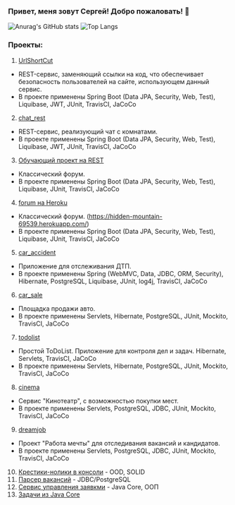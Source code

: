 ### Привет, меня зовут Сергей! Добро пожаловать! 👋

![Anurag's GitHub stats](https://github-readme-stats.vercel.app/api?username=smorozov30&hide=stars,prs,issues,contribs&count_private=true)
![Top Langs](https://github-readme-stats.vercel.app/api/top-langs/?username=smorozov30&layout=compact)

### Проекты:

1. [UrlShortCut](https://github.com/smorozov30/job4j_url_shortcut) 
* REST-сервис, заменяющий ссылки на код, что обеспечивает безопасность пользователей на сайте, использующем данный сервис. 
* В проекте применены Spring Boot (Data JPA, Security, Web, Test), Liquibase, JWT, JUnit, TravisCI, JaCoCo
2. [chat_rest](https://github.com/smorozov30/job4j_chat_rest)
* REST-сервис, реализующий чат c комнатами. 
* В проекте применены Spring Boot (Data JPA, Security, Web, Test), Liquibase, JWT, JUnit, TravisCI, JaCoCo
3. [Обучающий проект на REST](https://github.com/smorozov30/job4j_restful)
* Классический форум. 
* В проекте применены Spring Boot (Data JPA, Security, Web, Test), Liquibase, JUnit, TravisCI, JaCoCo
4. [forum на Heroku](https://github.com/smorozov30/job4j_forum)
* Классический форум. (https://hidden-mountain-69539.herokuapp.com/)
* В проекте применены Spring Boot (Data JPA, Security, Web, Test), Liquibase, JUnit, TravisCI, JaCoCo
5. [car_accident](https://github.com/smorozov30/job4j_car_accident)
* Приложение для отслеживания ДТП.
* В проекте применены Spring (WebMVC, Data, JDBC, ORM, Security), Hibernate, PostgreSQL, Liquibase, JUnit, log4j, TravisCI, JaCoCo
6. [car_sale](https://github.com/smorozov30/job4j_car_sale)
* Площадка продажи авто. 
* В проекте применены Servlets, Hibernate, PostgreSQL, JUnit, Mockito, TravisCI, JaCoCo
7. [todolist](https://github.com/smorozov30/job4j_todolist)
* Простой ToDoList. Приложение для контроля дел и задач. Hibernate, Servlets, TravisCI, JaCoCo
* В проекте применены Servlets, Hibernate, PostgreSQL, JUnit, Mockito, TravisCI, JaCoCo
8. [cinema](https://github.com/smorozov30/job4j_cinema)
* Сервис "Кинотеатр", с возможностью покупки мест.
* В проекте применены Servlets, PostgreSQL, JDBC, JUnit, Mockito, TravisCI, JaCoCo
9. [dreamjob](https://github.com/smorozov30/job4j_dreamjob)
* Проект "Работа мечты" для отследивания вакансий и кандидатов.
* В проекте применены Servlets, PostgreSQL, JDBC, JUnit, Mockito, TravisCI, JaCoCo
10. [Крестики-нолики в консоли](https://github.com/smorozov30/job4j/tree/master/chapter_008/src/main/java/ru/job4j/tictactoy) - OOD, SOLID
11. [Парсер вакансий](https://github.com/smorozov30/job4j/tree/master/chapter_007/src/main/java/ru/job4j/parser) - JDBC/PostgreSQL
12. [Сервис управления заявкми](https://github.com/smorozov30/job4j_tracker) - Java Core, ООП
13. [Задачи из Java Core](https://github.com/smorozov30/job4j)

<!--
**smorozov30/smorozov30** is a ✨ _special_ ✨ repository because its `README.md` (this file) appears on your GitHub profile.

Here are some ideas to get you started:

- 🔭 I’m currently working on ...
- 🌱 I’m currently learning ...
- 👯 I’m looking to collaborate on ...
- 🤔 I’m looking for help with ...
- 💬 Ask me about ...
- 📫 How to reach me: ...
- 😄 Pronouns: ...
- ⚡ Fun fact: ...
-->
